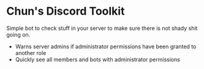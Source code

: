 # Chun's Discord Toolkit

Simple bot to check stuff in your server to make sure there is not shady shit going on.

- Warns server admins if administrator permissions have been granted to another role
- Quickly see all members and bots with administrator permissions